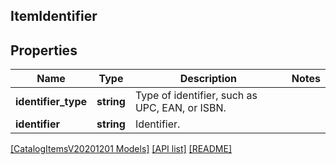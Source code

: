 ## ItemIdentifier

## Properties

Name | Type | Description | Notes
------------ | ------------- | ------------- | -------------
**identifier_type** | **string** | Type of identifier, such as UPC, EAN, or ISBN. |
**identifier** | **string** | Identifier. |

[[CatalogItemsV20201201 Models]](../) [[API list]](../../Api) [[README]](../../../README.md)
